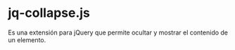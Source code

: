 # jq-collapse.js
Es una extensión para jQuery que permite ocultar y mostrar el contenido de un elemento.
